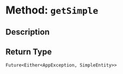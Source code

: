 # Method: `getSimple`

## Description



## Return Type
`Future<Either<AppException, SimpleEntity>>`

